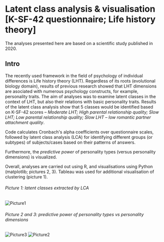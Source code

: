 # Latent class analysis & visualisation [K-SF-42 questionnaire; Life history theory]


The analyses presented here are based on a scientific study published in 2020.


## Intro

The recently used framework in the field of psychology of individual differences is Life history theory (LHT). Regardless of its roots (evolutional biology domain), results of previous research showed that LHT dimensions are asociated with numerous psychology constructs, for example, personality traits. The aim of analyses was to examine latent classes in the context of LHT, but also their relations with basic personality traits. Results of the latent class analysis show that 5 classes would be identified based on K-SF-42 scores – *Moderate LHT; High parental relationship quality; Slow LHT; Low parental relationship quality; Slow LHT – low romantic partner attachment quality*.


Code calculates Cronbach's alpha coefficients over questionnaire scales, followed by latent class analysis (LCA) for identifying different groups (or subtypes) of subjects/cases based on their patterns of answers. 

Furthermore, the *predictive power* of personality types (versus personality dimensions) is visualized. 

Overall, analyses are carried out using R, and visualisations using Python (matplotlib; pictures 2, 3).  Tableau was used for additional visualisation of clustering (picture 1).

###### Picture 1: latent classes extracted by LCA
![Picture1](https://github.com/makilezx/Latent-class-analysis-visualisation-Life-history-theory/assets/50851469/77463bcb-8631-40fc-a2bd-aed9d552b052)
###### Picture 2 and 3: predictive power of personality types vs personality dimensions
![Picture3](https://github.com/makilezx/Latent-class-analysis-visualisation-Life-history-theory/assets/50851469/1bfbd184-0994-41d1-b6a9-47cb1221a42b)
![Picture2](https://github.com/makilezx/Latent-class-analysis-visualisation-Life-history-theory/assets/50851469/f63f1c01-f030-4f6e-b7fd-095c0e3defb2)

